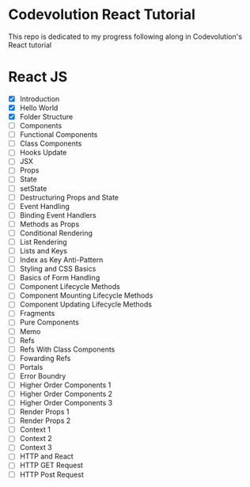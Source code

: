 # Codevolution React Tutorial

This repo is dedicated to my progress following along in Codevolution's React tutorial

# React JS

- [x] Introduction
- [x] Hello World
- [x] Folder Structure
- [ ] Components
- [ ] Functional Components
- [ ] Class Components
- [ ] Hooks Update
- [ ] JSX
- [ ] Props
- [ ] State
- [ ] setState
- [ ] Destructuring Props and State
- [ ] Event Handling
- [ ] Binding Event Handlers
- [ ] Methods as Props
- [ ] Conditional Rendering
- [ ] List Rendering
- [ ] Lists and Keys
- [ ] Index as Key Anti-Pattern
- [ ] Styling and CSS Basics
- [ ] Basics of Form Handling
- [ ] Component Lifecycle Methods
- [ ] Component Mounting Lifecycle Methods
- [ ] Component Updating Lifecycle Methods
- [ ] Fragments
- [ ] Pure Components
- [ ] Memo
- [ ] Refs
- [ ] Refs With Class Components
- [ ] Fowarding Refs
- [ ] Portals
- [ ] Error Boundry
- [ ] Higher Order Components 1
- [ ] Higher Order Components 2
- [ ] Higher Order Components 3
- [ ] Render Props 1
- [ ] Render Props 2
- [ ] Context 1
- [ ] Context 2
- [ ] Context 3
- [ ] HTTP and React
- [ ] HTTP GET Request
- [ ] HTTP Post Request
